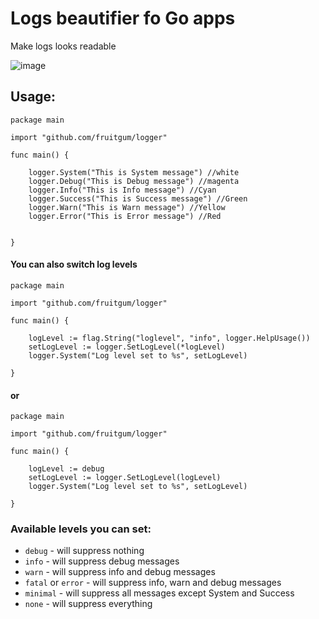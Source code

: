 # Logs beautifier fo Go apps

Make logs looks readable

![image](https://github.com/fruitgum/logger/assets/31319804/e5426ed2-efa1-470b-92b8-ac98c0a7b2ab)



## Usage:

```
package main

import "github.com/fruitgum/logger"

func main() {

    logger.System("This is System message") //white
    logger.Debug("This is Debug message") //magenta
    logger.Info("This is Info message") //Cyan
    logger.Success("This is Success message") //Green
    logger.Warn("This is Warn message") //Yellow
    logger.Error("This is Error message") //Red
    

}
```

#### You can also switch log levels
```
package main

import "github.com/fruitgum/logger"

func main() {

    logLevel := flag.String("loglevel", "info", logger.HelpUsage())
    setLogLevel := logger.SetLogLevel(*logLevel)
    logger.System("Log level set to %s", setLogLevel)
    
}

```
#### or
```
package main

import "github.com/fruitgum/logger"

func main() {

    logLevel := debug
    setLogLevel := logger.SetLogLevel(logLevel)
    logger.System("Log level set to %s", setLogLevel)
    
}

```
### Available levels you can set:
* `debug` - will suppress nothing
* `info` - will suppress debug messages
* `warn` - will suppress info and debug messages
* `fatal` or `error` - will suppress info, warn and debug messages
* `minimal` - will suppress all messages except System and Success 
* `none` - will suppress everything 

